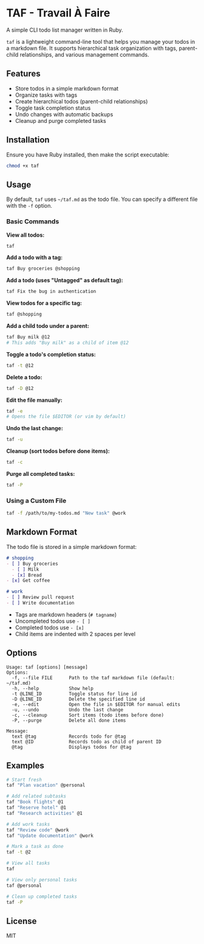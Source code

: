 # TAF - Travail À Faire

A simple CLI todo list manager written in Ruby.

`taf` is a lightweight command-line tool that helps you manage your todos in a markdown file. It supports hierarchical task organization with tags, parent-child relationships, and various management commands.

## Features

* Store todos in a simple markdown format
* Organize tasks with tags
* Create hierarchical todos (parent-child relationships)
* Toggle task completion status
* Undo changes with automatic backups
* Cleanup and purge completed tasks

## Installation

Ensure you have Ruby installed, then make the script executable:

```bash
chmod +x taf
```

## Usage

By default, `taf` uses `~/taf.md` as the todo file. You can specify a different file with the `-f` option.

### Basic Commands

**View all todos:**
```bash
taf
```

**Add a todo with a tag:**
```bash
taf Buy groceries @shopping
```

**Add a todo (uses "Untagged" as default tag):**
```bash
taf Fix the bug in authentication
```

**View todos for a specific tag:**
```bash
taf @shopping
```

**Add a child todo under a parent:**
```bash
taf Buy milk @12
# This adds "Buy milk" as a child of item @12
```

**Toggle a todo's completion status:**
```bash
taf -t @12
```

**Delete a todo:**
```bash
taf -D @12
```

**Edit the file manually:**
```bash
taf -e
# Opens the file $EDITOR (or vim by default)
```

**Undo the last change:**
```bash
taf -u
```

**Cleanup (sort todos before done items):**
```bash
taf -c
```

**Purge all completed tasks:**
```bash
taf -P
```

### Using a Custom File

```bash
taf -f /path/to/my-todos.md "New task" @work
```

## Markdown Format

The todo file is stored in a simple markdown format:

```markdown
# shopping
- [ ] Buy groceries
  - [ ] Milk
  - [x] Bread
- [x] Get coffee

# work
- [ ] Review pull request
- [ ] Write documentation
```

- Tags are markdown headers (`# tagname`)
- Uncompleted todos use `- [ ]`
- Completed todos use `- [x]`
- Child items are indented with 2 spaces per level

## Options

```
Usage: taf [options] [message]
Options:
  -f, --file FILE      Path to the taf markdown file (default: ~/taf.md)
  -h, --help           Show help
  -t @LINE_ID          Toggle status for line id
  -D @LINE_ID          Delete the specified line id
  -e, --edit           Open the file in $EDITOR for manual edits
  -u, --undo           Undo the last change
  -c, --cleanup        Sort items (todo items before done)
  -P, --purge          Delete all done items

Message:
  text @tag            Records todo for @tag
  text @ID             Records todo as child of parent ID
  @tag                 Displays todos for @tag
```

## Examples

```bash
# Start fresh
taf "Plan vacation" @personal

# Add related subtasks
taf "Book flights" @1
taf "Reserve hotel" @1
taf "Research activities" @1

# Add work tasks
taf "Review code" @work
taf "Update documentation" @work

# Mark a task as done
taf -t @2

# View all tasks
taf

# View only personal tasks
taf @personal

# Clean up completed tasks
taf -P
```

## License

MIT
